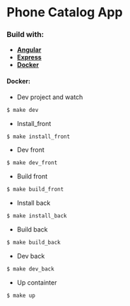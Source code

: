 # Phone Catalog App


### Build with:

  * **[Angular](https://angular.io/)**
  * **[Express](http://expressjs.com/)**
  * **[Docker](https://www.docker.com/)**


#### Docker:

* Dev project and watch
```bash
$ make dev
```

* Install_front
```bash
$ make install_front
```

* Dev front
```bash
$ make dev_front
```

* Build front
```bash
$ make build_front
```

* Install back
```bash
$ make install_back
```

* Build back
```bash
$ make build_back
```

* Dev back
```bash
$ make dev_back
```

* Up containter
```bash
$ make up
```

